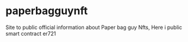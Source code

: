 # paperbagguynft
Site to public official information about Paper bag guy Nfts, 
Here i public smart contract er721
